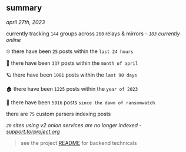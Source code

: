 
## summary
_april 27th, 2023_

currently tracking `144` groups across `260` relays & mirrors - _`103` currently online_

⏲ there have been `25` posts within the `last 24 hours`

🦈 there have been `337` posts within the `month of april`

🪐 there have been `1081` posts within the `last 90 days`

🏚 there have been `1225` posts within the `year of 2023`

🦕 there have been `5916` posts `since the dawn of ransomwatch`

there are `75` custom parsers indexing posts

_`20` sites using v2 onion services are no longer indexed - [support.torproject.org](https://support.torproject.org/onionservices/v2-deprecation/)_

> see the project [README](https://github.com/joshhighet/ransomwatch#ransomwatch--) for backend technicals
